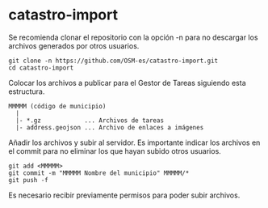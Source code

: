 # catastro-import

Se recomienda clonar el repositorio con la opción -n para no descargar los 
archivos generados por otros usuarios.

```
git clone -n https://github.com/OSM-es/catastro-import.git
cd catastro-import
```

Colocar los archivos a publicar para el Gestor de Tareas siguiendo esta estructura.

```
MMMMM (código de municipio)  
  |  
  |- *.gz            ... Archivos de tareas  
  |- address.geojson ... Archivo de enlaces a imágenes
```

Añadir los archivos y subir al servidor. Es importante indicar los archivos en 
el commit para no eliminar los que hayan subido otros usuarios.

```
git add <MMMMM>
git commit -m "MMMMM Nombre del municipio" MMMMM/*
git push -f
```

Es necesario recibir previamente permisos para poder subir archivos.
